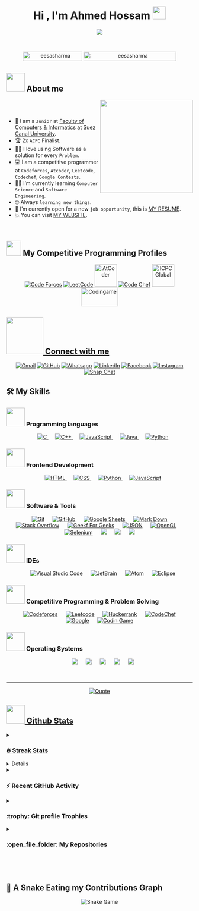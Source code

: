 <h1 align="center">Hi , I'm Ahmed Hossam <img src="https://media.giphy.com/media/hvRJCLFzcasrR4ia7z/giphy.gif" width="35"></h1>
<p align="center">
  <a href="https://github.com/DenverCoder1/readme-typing-svg"><img src="https://readme-typing-svg.herokuapp.com?font=Time+New+Roman&color=%23C8BE25&size=25&center=true&vCenter=true&width=600&height=100&lines=Software+Engineer+@bld.ai;Computer+Science+Student;Competitive+Programmer;2x+ACPC+Finalist;Expert+on+Codeforces;Division+1+on+Codechef+(5+Stars);4+Kyu+on+Atcoder;Always+learning+new+things"></a>
</p>


<br>

<p align="center"> 
	<img src="https://komarev.com/ghpvc/?username=eesasharma&label=Profile%20views&color=0047AB&style=plastic?" alt="eesasharma" height=25px, width=160px/> 
	<!---
		<a href = "https://commits.top/egypt.html" target="_blank">
			<img src="https://aktive.tk/egypt/eesasharma?color=red" alt="Most Active Users" target="_blank" height=25px, width=250px/> 
		</a>
	-->
	<a href = "https://commits.top/egypt.html" target="_blank">
		<img src="https://enfsgag3ayy6w9q.m.pipedream.net/&style=plastic" alt="eesasharma" target="_blank" height=25px, width=250px/> 
	</a>

</p>

	
## <picture><img src = "https://github.com/eesasharma/eesasharma/blob/main/Images/about_me.gif?raw=true" width = 50px></picture> About me

<picture> <img align="right" src="https://github.com/eesasharma/eesasharma/blob/main/Images/Right_Side.gif?raw=true" width = 250px></picture>

<br><br>

- :school: I am a `Junior` at [Faculty of Computers & Informatics](http://suez.edu.eg/ar/%d9%83%d9%84%d9%8a%d8%a9-%d8%a7%d9%84%d8%ad%d8%a7%d8%b3%d8%a8%d8%a7%d8%aa-%d9%88%d8%a7%d9%84%d9%85%d8%b9%d9%84%d9%88%d9%85%d8%a7%d8%aa/) at [Suez Canal University](http://suez.edu.eg/ar/).
- :trophy: 2x `ACPC` Finalist.
- :technologist: I love using Software as a solution for every `Problem`.
- :computer: I am a competitive programmer at `Codeforces`, `Atcoder`, `Leetcode`, `Codechef`, `Google Contests`.
- :student: I’m currently learning `Computer Science` and `Software Engineering`.
- :nerd_face: Always `learning new things`.
- :thinking: I’m currently open for a new `job opportunity`, this is [MY RESUME](http://lnkiy.in/Ahmed_Hossam_Resume).
- :boom: You can visit [MY WEBSITE](https://cutt.ly/Ahmed_Hossam_Website).
<br>


## <picture> <img src="https://github.com/eesasharma/eesasharma/blob/main/Images/competitive_programming_profile.png?raw=true" width=40> </picture> My Competitive Programming Profiles

<p align="center">
  <a href="https://codeforces.com/profile/eesasharma"><img src="https://img.icons8.com/external-tal-revivo-shadow-tal-revivo/50/000000/external-codeforces-programming-competitions-and-contests-programming-community-logo-shadow-tal-revivo.png" alt="Code Forces"/></a>
	<a href="https://leetcode.com/7oSkaa/"><img src="https://img.icons8.com/external-tal-revivo-shadow-tal-revivo/50/000000/external-level-up-your-coding-skills-and-quickly-land-a-job-logo-shadow-tal-revivo.png" alt="LeetCode"/></a>
	<a href="https://atcoder.jp/users/ahmed_7oSkaa"><img src="https://i.ibb.co/Q9WSjDB/logo.png" alt="AtCoder" width = 60px/></a>
	<a href="https://www.codechef.com/users/ahmed_7oskaa"><img src="https://img.icons8.com/color/50/000000/codechef.png" alt="Code Chef"/></a>
	<a href="https://icpc.global/ICPCID/IW0X0CTD0ZV9"><img src="https://i.ibb.co/6J0r7rW/Daco-5610880.png" alt="ICPC Global" width = 60px /></a>     
	<a href="https://www.codingame.com/profile/e5e56c7585fda3b457056b85180a4d636850344" ><img src="https://i.ibb.co/1MRppTC/codingame-1.png" alt="Codingame" width="100" height="50">
</p>

## <picture> <img src="https://github.com/eesasharma/eesasharma/blob/main/Images/Connect-with-me.gif?raw=true" width="100px"> </picture> Connect with me
<p align="center">
	<a href="mailto:ahmed.7oskaa@gmail.com"><img img src="https://img.shields.io/badge/gmail-%23EA4335.svg?style=plastic&logo=gmail&logoColor=white" alt="Gmail"/></a>
	<a href="https://github.com/eesasharma"><img src="https://img.shields.io/badge/github-%23181717.svg?style=plastic&logo=github&logoColor=white" alt="GitHub"/></a>
	<a href="https://wa.me/0201208822340"><img src="https://img.shields.io/badge/whatsapp-%2325D366.svg?style=plastic&logo=whatsapp&logoColor=white" alt="Whatsapp"/></a>
	<a href="https://www.linkedin.com/in/7oskaa/"><img src="https://img.shields.io/badge/linkedin-%230A66C2.svg?style=plastic&logo=linkedin&logoColor=white" alt="LinkedIn"/></a>
	<a href="https://www.facebook.com/eesasharma"><img src="https://img.shields.io/badge/facebook-%231877F2.svg?style=plastic&logo=facebook&logoColor=white" alt="Facebook"/></a>
	<a href="https://www.instagram.com/ahmed_7oskaa/"><img src="https://img.shields.io/badge/instagram-%23E4405F.svg?style=plastic&logo=instagram&logoColor=white" alt="Instagram"/></a>
	<a href="https://msng.link/o/?ahmed.7oskaa=sc"><img src="https://img.shields.io/badge/snapchat-%23FFFC00.svg?style=plastic&logo=snapchat&logoColor=black" alt="Snap Chat"/></a>
</p>



## 🛠️ My Skills

### <picture> <img src = "https://github.com/eesasharma/eesasharma/blob/main/Images/Programming_Languages.gif?raw=true" width = 50px>  </picture> Programming languages

<p align="center"> 
  &emsp; 
  <a href="https://www.cprogramming.com/" target="_blank"> 
    <img alt="C" src="https://img.shields.io/badge/C%20-%232370ED.svg?style=plastic&logo=c&logoColor=white">
  </a> 
  &emsp;
  <a href="https://www.w3schools.com/cpp/" target="_blank"> 
    <img alt="C++" src="https://img.shields.io/badge/C++%20-%2300599C.svg?style=plastic&logo=c%2B%2B&logoColor=white">
  </a> 
  &emsp;
  <a href="https://developer.mozilla.org/en-US/docs/Web/JavaScript" target="_blank"> 
     <img alt="JavaScript" src="https://img.shields.io/badge/JavaScript%20-%23F7DF1E.svg?style=plastic&logo=javascript&logoColor=black">
   </a>
  &emsp;
  <a href="https://www.java.com" target="_blank"> 
    <img alt="Java" src="https://img.shields.io/badge/Java-%23007396.svg?style=plastic&logo=java&logoColor=white">
  </a>
  &emsp;
   <a href="https://www.python.org" target="_blank">
    <img alt="Python" src="https://img.shields.io/badge/Python%20-%2314354C.svg?style=plastic&logo=python&logoColor=white">
  </a>
</p>

### <picture> <img src = "https://github.com/eesasharma/eesasharma/blob/main/Images/Front_End.gif?raw=true" width = 50px>  </picture> Frontend Development
<p align="center"> 
  &emsp; 
  <a href="https://www.w3.org/html/" target="_blank"> 
   <img alt="HTML" src="https://img.shields.io/badge/HTML5%20-%23E34F26.svg?style=plastic&logo=html5&logoColor=white">
  </a>   
  &emsp;
  <a href="https://www.w3schools.com/css/" target="_blank">
    <img alt="CSS" src="https://img.shields.io/badge/CSS%20-%231572B6.svg?style=plastic&logo=css3&logoColor=white">
  </a> 
  &emsp;
  <a href="https://www.python.org" target="_blank">
    <img alt="Python" src="https://img.shields.io/badge/react-%2361DAFB.svg?style=plastic&logo=React&logoColor=black">
  </a>
  &emsp;
  <a href="https://developer.mozilla.org/en-US/docs/Web/JavaScript" target="_blank"> 
     <img alt="JavaScript" src="https://img.shields.io/badge/JavaScript%20-%23F7DF1E.svg?style=plastic&logo=javascript&logoColor=black">
   </a>
</p>

 ### <picture> <img src = "https://github.com/eesasharma/eesasharma/blob/main/Images/Software_Tools.gif?raw=true" width = 50px>  </picture> Software & Tools
 
<p align="center">
  &emsp;
    <a href="#"><img alt="Git" src="https://img.shields.io/badge/Git%20-%23F05033.svg?style=plastic&logo=git&logoColor=white"></a>
  &emsp;
    <a href="#"><img alt="GitHub" src="https://img.shields.io/badge/github-%23181717.svg?style=plastic&logo=github&logoColor=white"></a>
  &emsp;
    <a href="#"><img alt="Google Sheets" src="https://img.shields.io/badge/Google%20Sheets%20-%2334A853.svg?style=plastic&logo=google%20sheets&logoColor=white"></a>
  &emsp;
    <a href="#"><img alt="Mark Down" src="https://img.shields.io/badge/Markdown-000000?style=plastic&logo=markdown&logoColor=white"></a>
  &emsp;
    <a href="#"><img alt="Stack Overflow" src="https://img.shields.io/badge/-Stack%20Overflow-FE7A16?style=plastic&logo=stack-overflow&logoColor=white"></a>
  &emsp;
    <a href="#"><img alt="Geekf For Geeks" src="https://img.shields.io/badge/geeksforgeeks-%230F9D58.svg?style=plastic&logo=geeksforgeeks&logoColor=white"></a>
  &emsp;
    <a href="#"><img alt="JSON" img src="https://img.shields.io/badge/json-%23000000.svg?style=plastic&logo=json&logoColor=white"></a>
  &emsp;
    <a href="#"><img alt="OpenGL" src="https://img.shields.io/badge/opengl-%235586A4.svg?style=plastic&logo=opengl&logoColor=white"></a>
  &emsp;
    <a href="#"><img alt="Selenium" src="https://img.shields.io/badge/selenium-%2343B02A.svg?&style=plastic&logo=selenium&logoColor=white"></a>
    &emsp;
    <a href="#"><img src="https://img.shields.io/badge/latex-%23008080.svg?&style=plastic&logo=latex&logoColor=white" /></a>
    &emsp;
    <a href="#"><img src="https://img.shields.io/badge/django-%23092E20.svg?&style=plastic&logo=django&logoColor=white" /></a>
    &emsp;
    <a href="#"><img src="https://img.shields.io/badge/mysql-%234479A1.svg?&style=plastic&logo=mysql&logoColor=white"/></a>
</p>

 ### <picture> <img src = "https://github.com/eesasharma/eesasharma/blob/main/Images/IDEs.gif?raw=true" width = 50px>  </picture> IDEs
 
<p align="center">
  &emsp;
    <a href="#"><img alt="Visual Studio Code" src="https://img.shields.io/badge/Visual%20Studio%20Code-0078d7.svg?style=plastic&logo=visual-studio-code&logoColor=white"></a>
  &emsp;
    <a href="#"><img alt="JetBrain" src="https://img.shields.io/badge/jetbrains-%23000000.svg?style=plastic&logo=jetbrains&logoColor=white" /></a>
  &emsp;
    <a href="#"><img alt="Atom" src="https://img.shields.io/badge/atom-%2366595C.svg?&style=plastic&logo=atom&logoColor=white" /></a>
  &emsp;
    <a href="#"><img alt="Eclipse" src="https://img.shields.io/badge/eclipse%20ide-%232C2255.svg?&style=plastic&logo=eclipse%20ide&logoColor=white" /></a>
</p>

 ### <picture> <img src = "https://github.com/eesasharma/eesasharma/blob/main/Images/CP_PS.gif?raw=true" width = 50px>  </picture> Competitive Programming & Problem Solving
 
<p align="center">
  &emsp;
    <a href="#"><img alt = "Codeforces" src="https://img.shields.io/badge/codeforces%20-%231F8ACB.svg?style=plastic&logo=codeforces&logoColor=white" /></a>	
  &emsp;
    <a href="#"><img alt = "Leetcode" src="https://img.shields.io/badge/leetcode%20-%23FFA116.svg?style=plastic&logo=leetcode&logoColor=black" /></a>
  &emsp;
    <a href="#"><img alt = "Huckerrank" src="https://img.shields.io/badge/hackerrank-%232EC866.svg?style=plastic&logo=hackerrank&logoColor=white" /></a>
  &emsp;
    <a href="#"><img alt = "CodeChef" src="https://img.shields.io/badge/codechef-%235B4638.svg?style=plastic&logo=codechef&logoColor=white" /></a>
  &emsp;
    <a href="#"><img alt = "Google" src="https://img.shields.io/badge/google-%234285F4.svg?style=plastic&logo=google&logoColor=white" /></a>
  &emsp;
    <a href="#"><img alt = "Codin Game" src="https://img.shields.io/badge/codingame-%23F2BB13.svg?&style=plastic&logo=codingame&logoColor=black" /></a>
</p>

 ### <picture> <img src = "https://github.com/eesasharma/eesasharma/blob/main/Images/OS.gif?raw=true" width = 50px>  </picture> Operating Systems
 
<p align="center">
  &emsp;
    <a href="#"><img src="https://img.shields.io/badge/Linux-FCC624?style=plastic&logo=linux&logoColor=black"></a>
  &emsp;
    <a href="#"><img src="https://img.shields.io/badge/Ubuntu-E95420?style=plastic&logo=ubuntu&logoColor=white"></a>
  &emsp;
    <a href="#"><img src="https://img.shields.io/badge/Windows-0078D6?style=plastic&logo=windows&logoColor=white"></a>
  &emsp;
    <a href="#"><img src="https://img.shields.io/badge/pop!_os-%2348B9C7.svg?style=plastic&&logo=pop!_os&logoColor=white" /></a>
  &emsp;
    <a href="#"><img src="https://img.shields.io/badge/manjaro-%2335BF5C.svg?&style=plastic&logo=manjaro&logoColor=white" /></a>
</p>

<br> 

---

<p align = "center">
	<a href="https://github.com/piyushsuthar/github-readme-quotes"> <img alt = "Quote" src="https://quotes-github-readme.vercel.app/api?type=horizontal&theme=tokyonight&animation=grow_out_in&quoteCategory=programming">
</p>

## <picture> <img src = "https://github.com/eesasharma/eesasharma/blob/main/Images/Statistics.gif?raw=true" width = 50px>  </picture> Github Stats

<details><summary><h3> 🔥 Streak Stats</h3></summary>

----	

<p align="center"><img src="https://github-readme-streak-stats.herokuapp.com/?user=eesasharma&theme=tokyonight_duo" alt="eesasharma" /></p>

</details>
  
<details><summary><h3>💻 GitHub Profile Stats</h3></summary>

----
	
<p align="center">
    <a href="https://github.com/anuraghazra/github-readme-stats">
	    <img alt="eesasharma's Github Stats" src="https://github-readme-stats.vercel.app/api?username=eesasharma&show_icons=true&count_private=true&locale=en&theme=tokyonight&layout=compact" height="230px"/></a>
	  <img src="https://github-readme-stats.vercel.app/api/top-langs?username=eesasharma&langs_count=10&show_icons=true&locale=en&theme=tokyonight" alt="eesasharma" height="230px"/>
<br/>

  <b>Note:</b> Top languages is only a metric of the languages my public code consists of and doesn't reflect experience or skill level.
  </p>
</details>

<details><summary><h3>⚡ Recent GitHub Activity</h3></summary>

----
	
[![7oSkaa's github activity graph](https://github-readme-activity-graph.cyclic.app/graph?username=eesasharma&theme=github	)](https://github.com/eesasharma/github-readme-activity-graph)

 
</details>

<details><summary> <h3> :trophy: Git profile Trophies </h3></summary>

----
	
<p align="center"> <a href="https://github.com/ryo-ma/github-profile-trophy"><img src="https://github-profile-trophy.vercel.app/?username=eesasharma&layout=compact&theme=tokyonight&column=4&margin-w=15&margin-h=15" alt="eesasharma" /></a> </p>

[![@7oskaa's Holopin board](https://holopin.io/api/user/board?user=eesasharma)](https://holopin.io/@eesasharma)
	
</details>
	
<details><summary><h3> :open_file_folder: My Repositories </h3></summary>

----
	
<div>
  <p align="center">
	<a href="https://github.com/eesasharma/LeetCode_DailyChallenge_2023">
      		<img src="https://github-readme-stats.vercel.app/api/pin/?username=eesasharma&repo=LeetCode_DailyChallenge_2023&theme=tokyonight" alt="GitHub Stats" />
    	</a>
	<a href="https://github.com/eesasharma/Ahmed-Hossam">
      		<img src="https://github-readme-stats.vercel.app/api/pin/?username=eesasharma&repo=Ahmed-Hossam&theme=tokyonight" alt="GitHub Stats" />
    	</a>
    	<a href="https://github.com/eesasharma/Strees_Testing">
      		<img src="https://github-readme-stats.vercel.app/api/pin/?username=eesasharma&repo=Strees_Testing&theme=tokyonight" alt="GitHub Stats" />
    	</a>
    	<a href="https://github.com/eesasharma/CP-Templates">
      		<img src="https://github-readme-stats.vercel.app/api/pin/?username=eesasharma&repo=CP-Templates&theme=tokyonight" alt="GitHub Stats" />
    	</a>
    	<a href="https://github.com/eesasharma/Codeforces-Polygon-Template">
      		<img src="https://github-readme-stats.vercel.app/api/pin/?username=eesasharma&repo=Codeforces-Polygon-Template&theme=tokyonight" alt="GitHub Stats" />
    	</a>
	<a href="https://github.com/eesasharma/Some-Linux-Commands">
      		<img src="https://github-readme-stats.vercel.app/api/pin/?username=eesasharma&repo=Some-Linux-Commands&theme=tokyonight" alt="GitHub Stats" />
    	</a>
	<a href="https://github.com/eesasharma/Shorten-Link">
      		<img src="https://github-readme-stats.vercel.app/api/pin/?username=eesasharma&repo=Shorten-Link&theme=tokyonight" alt="GitHub Stats" />
    	</a>
	<a href="https://github.com/eesasharma/eesasharma">
      		<img src="https://github-readme-stats.vercel.app/api/pin/?username=eesasharma&repo=eesasharma&theme=tokyonight" alt="GitHub Stats" />
    	</a>
	<a href="https://github.com/eesasharma/Competitive-Programming-Session-Content">
      		<img src="https://github-readme-stats.vercel.app/api/pin/?username=eesasharma&repo=Competitive-Programming-Session-Content&theme=tokyonight" alt="GitHub Stats" />
    	</a>
	<a href="https://github.com/eesasharma/VS-Code-for-CP">
      		<img src="https://github-readme-stats.vercel.app/api/pin/?username=eesasharma&repo=VS-Code-for-CP&theme=tokyonight" alt="GitHub Stats" />
    	</a>
	<a href="https://github.com/eesasharma/Sorting-Algorithms">
      		<img src="https://github-readme-stats.vercel.app/api/pin/?username=eesasharma&repo=Sorting-Algorithms&theme=tokyonight" alt="GitHub Stats" />
    	</a>
	<a href="https://github.com/eesasharma/board-link-generator">
      		<img src="https://github-readme-stats.vercel.app/api/pin/?username=eesasharma&repo=board-link-generator&theme=tokyonight" alt="GitHub Stats" />
    	</a>
	<a href="https://github.com/eesasharma/Tic-Tac-Toe-GUI">
      		<img src="https://github-readme-stats.vercel.app/api/pin/?username=eesasharma&repo=Tic-Tac-Toe-GUI&theme=tokyonight" alt="GitHub Stats" />
    	</a>
	<a href="https://github.com/eesasharma/PhoneBook-System">
      		<img src="https://github-readme-stats.vercel.app/api/pin/?username=eesasharma&repo=PhoneBook-System&theme=tokyonight" alt="GitHub Stats" />
    	</a>
	<a href="https://github.com/eesasharma/Codeforces-Sheet-Generator">
      		<img src="https://github-readme-stats.vercel.app/api/pin/?username=eesasharma&repo=Codeforces-Sheet-Generator&theme=tokyonight" alt="GitHub Stats" />
    	</a>
	<a href="https://github.com/eesasharma/CP-Calendar">
      		<img src="https://github-readme-stats.vercel.app/api/pin/?username=eesasharma&repo=CP-Calendar&theme=tokyonight" alt="GitHub Stats" />
    	</a>
	<a href="https://github.com/eesasharma/Codeforces-Friends-Script">
      		<img src="https://github-readme-stats.vercel.app/api/pin/?username=eesasharma&repo=Codeforces-Friends-Script&theme=tokyonight" alt="GitHub Stats" />
    	</a>
	<a href="https://github.com/eesasharma/vJudge-Board-Scrapper">
      		<img src="https://github-readme-stats.vercel.app/api/pin/?username=eesasharma&repo=vJudge-Board-Scrapper&theme=tokyonight" alt="GitHub Stats" />
    	</a>
	<a href="https://github.com/eesasharma/CP-Templates-Snippets">
      		<img src="https://github-readme-stats.vercel.app/api/pin/?username=eesasharma&repo=CP-Templates-Snippets&theme=tokyonight" alt="GitHub Stats" />
    	</a>
	<a href="https://github.com/eesasharma/Udemy-Website">
      		<img src="https://github-readme-stats.vercel.app/api/pin/?username=eesasharma&repo=Udemy-Website&theme=tokyonight" alt="GitHub Stats" />
    	</a>
  </p>
</div>
</details>

</br></br>
	
## 🐍 A Snake Eating my Contributions Graph
	
<p align = "center">
	<img src = "https://github.com/eesasharma/eesasharma/blob/output/github-contribution-grid-snake.svg?" alt = "Snake Game"/>
</p>
